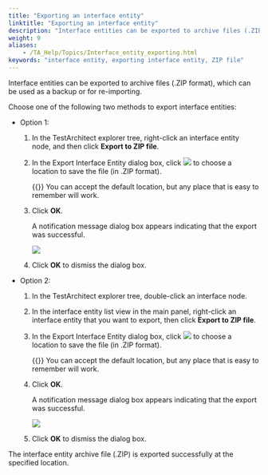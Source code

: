 ```yaml
--- 
title: "Exporting an interface entity"
linktitle: "Exporting an interface entity"
description: "Interface entities can be exported to archive files (.ZIP format), which can be used as a backup or for re-importing."
weight: 9
aliases: 
    - /TA_Help/Topics/Interface_entity_exporting.html
keywords: "interface entity, exporting interface entity, ZIP file"
---
```


Interface entities can be exported to archive files \(.ZIP format\), which can be used as a backup or for re-importing.

Choose one of the following two methods to export interface entities:

-   Option 1:

    1.  In the TestArchitect explorer tree, right-click an interface entity node, and then click **Export to ZIP file**.

    2.  In the Export Interface Entity dialog box, click ![](/images/TA_Help/Images/btn.browse-ellipsis.01.png) to choose a location to save the file \(in .ZIP format\).

        {{<tip>}} You can accept the default location, but any place that is easy to remember will work.

    3.  Click **OK**.

        A notification message dialog box appears indicating that the export was successful.

        ![](/images/TA_Help/Images/export_entity.png)

    4.  Click **OK** to dismiss the dialog box.

-   Option 2:

    1.  In the TestArchitect explorer tree, double-click an interface node.

    2.  In the interface entity list view in the main panel, right-click an interface entity that you want to export, then click **Export to ZIP file**.

    3.  In the Export Interface Entity dialog box, click ![](/images/TA_Help/Images/btn.browse-ellipsis.01.png) to choose a location to save the file \(in .ZIP format\).

        {{<tip>}} You can accept the default location, but any place that is easy to remember will work.

    4.  Click **OK**.

        A notification message dialog box appears indicating that the export was successful.

        ![](/images/TA_Help/Images/export_entity.png)

    5.  Click **OK** to dismiss the dialog box.


The interface entity archive file \(.ZIP\) is exported successfully at the specified location.



